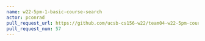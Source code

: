 ```yaml
---
name: w22-5pm-1-basic-course-search
actor: pconrad
pull_request_url: https://github.com/ucsb-cs156-w22/team04-w22-5pm-courses/pull/57
pull_request_num: 57
---
```

